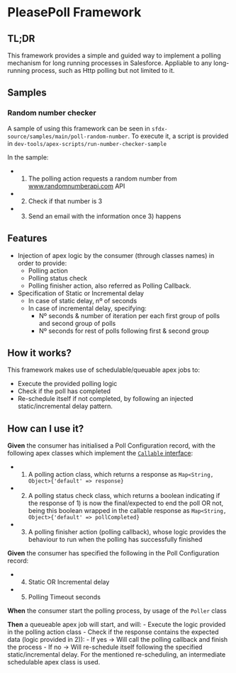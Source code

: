# PleasePoll Framework

## TL;DR

This framework provides a simple and guided way to implement a polling mechanism for long running processes in Salesforce. Appliable to any long-running process, such as Http polling but not limited to it.

## Samples

### Random number checker

A sample of using this framework can be seen in `sfdx-source/samples/main/poll-random-number`. To execute it, a script is provided in `dev-tools/apex-scripts/run-number-checker-sample`

In the sample:
- 1) The polling action requests a random number from www.randomnumberapi.com API
- 2) Check if that number is 3
- 3) Send an email with the information once 3) happens

## Features

- Injection of apex logic by the consumer (through classes names) in order to provide:
    - Polling action
    - Polling status check
    - Polling finisher action, also referred as Polling Callback.
- Specification of Static or Incremental delay
    - In case of static delay, nº of seconds
    - In case of incremental delay, specifying:
        - Nº seconds & number of iteration per each first group of polls and second group of polls
        - Nº seconds for rest of polls following first & second group

## How it works?

This framework makes use of schedulable/queuable apex jobs to:
- Execute the provided polling logic
- Check if the poll has completed
- Re-schedule itself if not completed, by following an injected static/incremental delay pattern.

## How can I use it?

**Given** the consumer has initialised a Poll Configuration record, with the following apex classes which implement the [`Callable` interface](https://developer.salesforce.com/docs/atlas.en-us.apexref.meta/apexref/apex_interface_System_Callable.htm):

- 1) A polling action class, which returns a response as `Map<String, Object>{'default' => response}`
- 2) A polling status check class, which returns a boolean indicating if the response of 1) is now the final/expected to end the poll OR not, being this boolean wrapped in the callable response as `Map<String, Object>{'default' => pollCompleted}`
- 3) A polling finisher action (polling callback), whose logic provides the behaviour to run when the polling has successfully finished

**Given** the consumer has specified the following in the Poll Configuration record:
- 4) Static OR Incremental delay
- 5) Polling Timeout seconds

**When** the consumer start the polling process, by usage of the `Poller` class

**Then** a queueable apex job will start, and will:
    - Execute the logic provided in the polling action class
    - Check if the response contains the expected data (logic provided in 2)):
        - If yes -> Will call the polling callback and finish the process
        - If no -> Will re-schedule itself following the specified static/incremental delay. For the mentioned re-scheduling, an intermediate schedulable apex class is used.